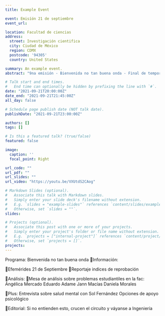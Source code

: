 ```yaml
---
title: Example Event

event: Emisíón 21 de septiembre
event_url: 

location: Facultad de ciencias
address:
  street: Investigación cientifica
  city: Ciudad de México
  region: CDMX
  postcode: '94305'
  country: United States

summary: An example event.
abstract: "9na emisión - Bienvenida no tan buena onda - Final de temporada"

# Talk start and end times.
#   End time can optionally be hidden by prefixing the line with `#`.
date: "2021-09-21T20:00:00Z"
date_end: "2021-09-21T21:45:00Z"
all_day: false

# Schedule page publish date (NOT talk date).
publishDate: "2021-09-21T23:00:00Z"

authors: []
tags: []

# Is this a featured talk? (true/false)
featured: false

image:
  caption: ''
  focal_point: Right

url_code: ""
url_pdf: ""
url_slides: ""
url_video: "https://youtu.be/VXUtdS2CAog"

# Markdown Slides (optional).
#   Associate this talk with Markdown slides.
#   Simply enter your slide deck's filename without extension.
#   E.g. `slides = "example-slides"` references `content/slides/example-slides.md`.
#   Otherwise, set `slides = ""`.
slides:

# Projects (optional).
#   Associate this post with one or more of your projects.
#   Simply enter your project's folder or file name without extension.
#   E.g. `projects = ["internal-project"]` references `content/project/deep-learning/index.md`.
#   Otherwise, set `projects = []`.
projects:
---
```


Programa: Bienvenida no tan buena onda
🍄Información: 

🌻Efemérides 21 de Septiembre
🌻Reportaje indices de reprobación

🍄Análisis: 
🌻Mesa de análisis sobre problemas estudiantiles en la fac: 
Angélica Mercado
Eduardo Adame
Jann Macías
Daniela Morales

🍄Plus:
Entrevista sobre salud mental con Sol Fernández
Opciones de apoyo psicológico

🍄Editorial:
Si no entienden esto, crucen el circuito y váyanse a Ingeniería
